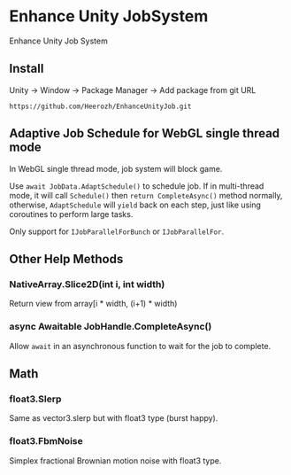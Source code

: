 # Enhance Unity JobSystem
Enhance Unity Job System

## Install

Unity -> Window -> Package Manager -> Add package from git URL

```
https://github.com/Heerozh/EnhanceUnityJob.git
```

## Adaptive Job Schedule for WebGL single thread mode

In WebGL single thread mode, job system will block game.

Use `await JobData.AdaptSchedule()` to schedule job. If in multi-thread mode, 
it will call `Schedule()` then `return CompleteAsync()` method normally, 
otherwise, `AdaptSchedule` will `yield` back on each step,
just like using coroutines to perform large tasks. 

Only support for `IJobParallelForBunch` or `IJobParallelFor`.

## Other Help Methods
### NativeArray.Slice2D(int i, int width)

Return view from array[i * width, (i+1) * width)

### async Awaitable JobHandle.CompleteAsync()

Allow `await` in an asynchronous function to wait for the job to complete.

## Math

### float3.Slerp

Same as vector3.slerp but with float3 type (burst happy).

### float3.FbmNoise

Simplex fractional Brownian motion noise with float3 type.
